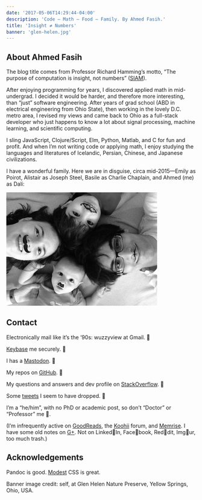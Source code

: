 ```yaml
---
date: '2017-05-06T14:29:44-04:00'
description: 'Code – Math – Food – Family. By Ahmed Fasih.'
title: 'Insight ≠ Numbers'
banner: 'glen-helen.jpg'
---
```


## About Ahmed Fasih

The blog title comes from Professor Richard Hamming’s motto, “The purpose of computation is insight, not numbers” ([SIAM](http://www.siam.org/news/news.php?id=893)).

After enjoying programming for years, I discovered applied math in mid-undergrad. I decided it would be harder, and therefore more interesting, than “just” software engineering. After years of grad school (ABD in electrical engineering from Ohio State), then working in the lovely D.C. metro area, I revised my views and came back to Ohio as a full-stack developer who just happens to know a lot about signal processing, machine learning, and scientific computing.

I sling JavaScript, Clojure/Script, Elm, Python, Matlab, and C for fun and profit. And when I’m not writing code or applying math, I enjoy studying the languages and literatures of Icelandic, Persian, Chinese, and Japanese civilizations.

I have a wonderful family. Here we are in disguise, circa mid-2015—Emily as Poirot, Alistair as Joseph Steel, Basile as Charlie Chaplain, and Ahmed (me) as Dalí:

![Incognito](fam-stache.jpg)

## Contact

Electronically mail like it’s the ’90s: wuzzyview at Gmail. 🤙

[Keybase](https://keybase.io/aldebrn) me securely. 🐻

I has a [Mastodon](https://octodon.social/@22). 🐘

My repos on [GitHub](https://github.com/fasiha). 🦉

My questions and answers and dev profile on [StackOverflow](https://stackoverflow.com/users/500207/ahmed-fasih). 🐒

Some [tweets](https://twitter.com/gratidue) I seem to have dropped. 🙊

I’m a “he/him”, with no PhD or academic post, so don’t “Doctor” or “Professor” me 👋.

(I’m infrequently active on [GoodReads](https://www.goodreads.com/user/show/25471547-ahmed), the [Koohii](http://forum.koohii.com/user-4838.html) forum, and [Memrise](https://www.memrise.com/user/aldebrn/courses/learning/). I have some old notes on [G+](https://plus.google.com/107217279194013656387). Not on Linked💩In, Face💩book, Red💩dit, Img💩ur, too much trash.)

## Acknowledgements

Pandoc is good. [Modest](https://markdowncss.github.io/modest/) CSS is great.

Banner image credit: self, at Glen Helen Nature Preserve, Yellow Springs, Ohio, USA.
